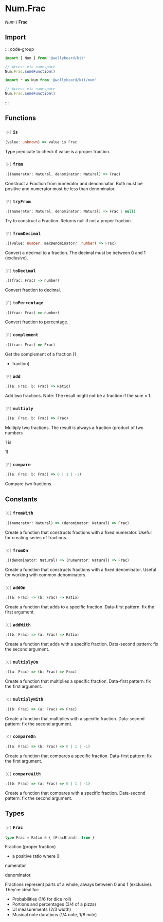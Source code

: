 # Num.Frac

_Num_ / **Frac**

## Import

::: code-group

```typescript [Namespace]
import { Num } from '@wollybeard/kit'

// Access via namespace
Num.Frac.someFunction()
```

```typescript [Barrel]
import * as Num from '@wollybeard/kit/num'

// Access via namespace
Num.Frac.someFunction()
```

:::

## Functions

### <span style="opacity: 0.6; font-weight: normal; font-size: 0.85em;">`[F]`</span> `is`

```typescript
(value: unknown) => value is Frac
```

<SourceLink href="https://github.com/jasonkuhrt/kit/blob/main/./src/domains/num/frac/frac.ts#L48" />

Type predicate to check if value is a proper fraction.

### <span style="opacity: 0.6; font-weight: normal; font-size: 0.85em;">`[F]`</span> `from`

```typescript
;((numerator: Natural, denominator: Natural) => Frac)
```

<SourceLink href="https://github.com/jasonkuhrt/kit/blob/main/./src/domains/num/frac/frac.ts#L76" />

Construct a Fraction from numerator and denominator. Both must be positive and numerator must be less than denominator.

### <span style="opacity: 0.6; font-weight: normal; font-size: 0.85em;">`[F]`</span> `tryFrom`

```typescript
;((numerator: Natural, denominator: Natural) => Frac | null)
```

<SourceLink href="https://github.com/jasonkuhrt/kit/blob/main/./src/domains/num/frac/frac.ts#L131" />

Try to construct a Fraction. Returns null if not a proper fraction.

### <span style="opacity: 0.6; font-weight: normal; font-size: 0.85em;">`[F]`</span> `fromDecimal`

```typescript
;((value: number, maxDenominator?: number) => Frac)
```

<SourceLink href="https://github.com/jasonkuhrt/kit/blob/main/./src/domains/num/frac/frac.ts#L158" />

Convert a decimal to a fraction. The decimal must be between 0 and 1 (exclusive).

### <span style="opacity: 0.6; font-weight: normal; font-size: 0.85em;">`[F]`</span> `toDecimal`

```typescript
;((frac: Frac) => number)
```

<SourceLink href="https://github.com/jasonkuhrt/kit/blob/main/./src/domains/num/frac/frac.ts#L183" />

Convert fraction to decimal.

### <span style="opacity: 0.6; font-weight: normal; font-size: 0.85em;">`[F]`</span> `toPercentage`

```typescript
;((frac: Frac) => number)
```

<SourceLink href="https://github.com/jasonkuhrt/kit/blob/main/./src/domains/num/frac/frac.ts#L199" />

Convert fraction to percentage.

### <span style="opacity: 0.6; font-weight: normal; font-size: 0.85em;">`[F]`</span> `complement`

```typescript
;((frac: Frac) => Frac)
```

<SourceLink href="https://github.com/jasonkuhrt/kit/blob/main/./src/domains/num/frac/frac.ts#L218" />

Get the complement of a fraction (1

- fraction).

### <span style="opacity: 0.6; font-weight: normal; font-size: 0.85em;">`[F]`</span> `add`

```typescript
;((a: Frac, b: Frac) => Ratio)
```

<SourceLink href="https://github.com/jasonkuhrt/kit/blob/main/./src/domains/num/frac/frac.ts#L244" />

Add two fractions. Note: The result might not be a fraction if the sum = 1.

### <span style="opacity: 0.6; font-weight: normal; font-size: 0.85em;">`[F]`</span> `multiply`

```typescript
;((a: Frac, b: Frac) => Frac)
```

<SourceLink href="https://github.com/jasonkuhrt/kit/blob/main/./src/domains/num/frac/frac.ts#L294" />

Multiply two fractions. The result is always a fraction (product of two numbers

1 is

1).

### <span style="opacity: 0.6; font-weight: normal; font-size: 0.85em;">`[F]`</span> `compare`

```typescript
;((a: Frac, b: Frac) => 0 | 1 | -1)
```

<SourceLink href="https://github.com/jasonkuhrt/kit/blob/main/./src/domains/num/frac/frac.ts#L339" />

Compare two fractions.

## Constants

### <span style="opacity: 0.6; font-weight: normal; font-size: 0.85em;">`[C]`</span> `fromWith`

```typescript
;((numerator: Natural) => (denominator: Natural) => Frac)
```

<SourceLink href="https://github.com/jasonkuhrt/kit/blob/main/./src/domains/num/frac/frac.ts#L100" />

Create a function that constructs fractions with a fixed numerator. Useful for creating series of fractions.

### <span style="opacity: 0.6; font-weight: normal; font-size: 0.85em;">`[C]`</span> `fromOn`

```typescript
;((denominator: Natural) => (numerator: Natural) => Frac)
```

<SourceLink href="https://github.com/jasonkuhrt/kit/blob/main/./src/domains/num/frac/frac.ts#L115" />

Create a function that constructs fractions with a fixed denominator. Useful for working with common denominators.

### <span style="opacity: 0.6; font-weight: normal; font-size: 0.85em;">`[C]`</span> `addOn`

```typescript
;((a: Frac) => (b: Frac) => Ratio)
```

<SourceLink href="https://github.com/jasonkuhrt/kit/blob/main/./src/domains/num/frac/frac.ts#L260" />

Create a function that adds to a specific fraction. Data-first pattern: fix the first argument.

### <span style="opacity: 0.6; font-weight: normal; font-size: 0.85em;">`[C]`</span> `addWith`

```typescript
;((b: Frac) => (a: Frac) => Ratio)
```

<SourceLink href="https://github.com/jasonkuhrt/kit/blob/main/./src/domains/num/frac/frac.ts#L274" />

Create a function that adds with a specific fraction. Data-second pattern: fix the second argument.

### <span style="opacity: 0.6; font-weight: normal; font-size: 0.85em;">`[C]`</span> `multiplyOn`

```typescript
;((a: Frac) => (b: Frac) => Frac)
```

<SourceLink href="https://github.com/jasonkuhrt/kit/blob/main/./src/domains/num/frac/frac.ts#L311" />

Create a function that multiplies a specific fraction. Data-first pattern: fix the first argument.

### <span style="opacity: 0.6; font-weight: normal; font-size: 0.85em;">`[C]`</span> `multiplyWith`

```typescript
;((b: Frac) => (a: Frac) => Frac)
```

<SourceLink href="https://github.com/jasonkuhrt/kit/blob/main/./src/domains/num/frac/frac.ts#L325" />

Create a function that multiplies with a specific fraction. Data-second pattern: fix the second argument.

### <span style="opacity: 0.6; font-weight: normal; font-size: 0.85em;">`[C]`</span> `compareOn`

```typescript
;((a: Frac) => (b: Frac) => 0 | 1 | -1)
```

<SourceLink href="https://github.com/jasonkuhrt/kit/blob/main/./src/domains/num/frac/frac.ts#L355" />

Create a function that compares a specific fraction. Data-first pattern: fix the first argument.

### <span style="opacity: 0.6; font-weight: normal; font-size: 0.85em;">`[C]`</span> `compareWith`

```typescript
;((b: Frac) => (a: Frac) => 0 | 1 | -1)
```

<SourceLink href="https://github.com/jasonkuhrt/kit/blob/main/./src/domains/num/frac/frac.ts#L369" />

Create a function that compares with a specific fraction. Data-second pattern: fix the second argument.

## Types

### <span style="opacity: 0.6; font-weight: normal; font-size: 0.85em;">`[∩]`</span> `Frac`

```typescript
type Frac = Ratio & { [FracBrand]: true }
```

<SourceLink href="https://github.com/jasonkuhrt/kit/blob/main/./src/domains/num/frac/frac.ts#L32" />

Fraction (proper fraction)

- a positive ratio where 0

numerator

denominator.

Fractions represent parts of a whole, always between 0 and 1 (exclusive). They're ideal for:

- Probabilities (1/6 for dice roll)
- Portions and percentages (3/4 of a pizza)
- UI measurements (2/3 width)
- Musical note durations (1/4 note, 1/8 note)
